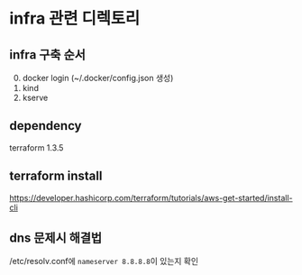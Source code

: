 # infra 관련 디렉토리

## infra 구축 순서
0. docker login (~/.docker/config.json 생성)
1. kind
2. kserve


## dependency
terraform 1.3.5

## terraform install
https://developer.hashicorp.com/terraform/tutorials/aws-get-started/install-cli

## dns 문제시 해결법
/etc/resolv.conf에 `nameserver 8.8.8.8`이 있는지 확인